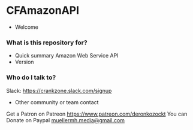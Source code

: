 # CFAmazonAPI #
* Welcome

### What is this repository for? ###

* Quick summary
Amazon Web Service API
* Version

### Who do I talk to? ###

Slack: https://crankzone.slack.com/signup
* Other community or team contact

Get a Patron on Patreon https://www.patreon.com/deronkozockt
You can Donate on Paypal muellermh.media@gmail.com
